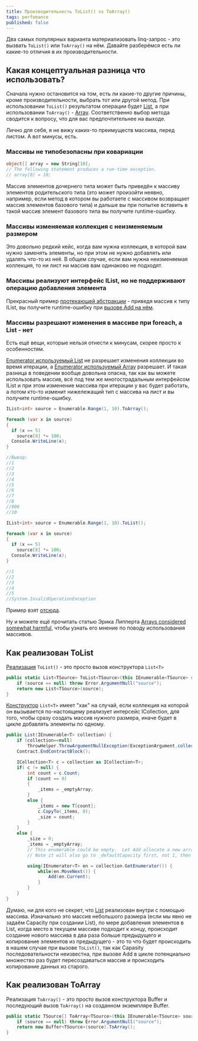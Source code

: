 ```yaml
---	
title: Производительность ToList() vs ToArray()
tags: perfomance
published: false	
---	
```


Два самых популярных варианта материализовать linq-запрос - это вызвать `ToList()` или `ToArray()` на нём. Давайте разберёмся есть ли какие-то отличия в их производительности.

## Какая концептуальная разница что использовать?

Cначала нужно остановится на том, есть ли какие-то другие причины, кроме производительности, выбрать тот или другой метод. При использовании `ToList()` результатом операции будет [List](https://docs.microsoft.com/ru-ru/dotnet/api/system.collections.generic.list-1?view=netcore-3.1), а при использовании `ToArray()` - [Array](https://docs.microsoft.com/ru-ru/dotnet/api/system.array?view=netcore-3.1#methods). Соответственно выбор метода сводится к вопросу, что для вас предпочтительнее на выходе.

Лично для себя, я не вижу каких-то преимуществ массива, перед листом. А вот минусы, есть.

### Массивы не типобезопасны при ковариации

```csharp
object[] array = new String[10];  
// The following statement produces a run-time exception.  
// array[0] = 10;  
```

Массив элементов дочернего типа может быть приведён к массиву элементов родительского типа (это может произойти неявно, например, если метод в котором вы работаете с массивом возвращает массив элементов базового типа) и дальше вы при попытке вставить в такой массив элемент базового типа вы получите runtime-ошибку.

### Массивы изменяемая коллекция с неизменяемым размером

Это довольно редкий кейс, когда вам нужна коллекция, в которой вам нужно заменять элементы, но при этом не нужно добавлять или удалять что-то из неё. В общем случае, если вам нужна неизменяемая коллекция, то ни лист ни массив вам одинаково не подходят.

### Массивы реализуют интерфейс IList, но не поддерживают операцию добавления элемента

Прекрасный пример [протекающей абстракции](https://en.wikipedia.org/wiki/Leaky_abstraction) - приведя массив к типу IList, вы получите runtime-ошибку при [вызове Add на нём](https://docs.microsoft.com/ru-ru/dotnet/api/system.array?view=netcore-3.1#explicit-interface-implementations).

### Массивы разрешают изменения в массиве при foreach, а List - нет

Есть ещё вещи, которые нельзя отнести к минусам, скорее просто к особенностям.

[Enumerator используемый List](https://docs.microsoft.com/en-us/dotnet/api/system.collections.generic.list-1.enumerator?view=netcore-3.1) не разрешает изменения коллекции во время итерации, а [Enumerator используемый Array](https://github.com/dotnet/runtime/blob/v5.0.0-preview.4.20251.6/src/libraries/System.Private.CoreLib/src/System/Array.Enumerators.cs) разрешает. И такая разница в поведении вообще довольна опасна, так как вы можете использовать массив, всё под тем же многострадальным интерфейсом IList и при этом изменение массива при итерации у вас будет работать, а потом кто-то изменит нижележащий тип с массива на лист и вы получите runtime-ошибку.

```csharp
IList<int> source = Enumerable.Range(1, 10).ToArray();

foreach (var x in source)
{
  if (x == 5)
    source[8] *= 100;
  Console.WriteLine(x);
}

//Вывод:
//1
//2
//3
//4
//5
//6
//7
//8
//900
//10

IList<int> source = Enumerable.Range(1, 10).ToList();

foreach (var x in source)
{
  if (x == 5)
    source[8] *= 100;
  Console.WriteLine(x);
}

//1
//2
//3
//4
//5
//System.InvalidOperationException
```

Пример взят [отсюда](https://stackoverflow.com/a/41246500/5402731).

Ну и можете ещё прочитать статью Эрика Липперта [Arrays considered somewhat harmful](https://docs.microsoft.com/en-us/archive/blogs/ericlippert/arrays-considered-somewhat-harmful), чтобы узнать его мнение по поводу использования массивов.

## Как реализован ToList

[Реализация](https://referencesource.microsoft.com/#System.Core/System/Linq/Enumerable.cs,947) `ToList()` - это просто вызов конструктора `List<T>`

```csharp
public static List<TSource> ToList<TSource>(this IEnumerable<TSource> source) {
    if (source == null) throw Error.ArgumentNull("source");
    return new List<TSource>(source);
}
```

[Конструктор](https://referencesource.microsoft.com/#mscorlib/system/collections/generic/list.cs,74) `List<T>` имеет "хак" на случай, если коллекция на которой он вызывается по-настоящему реализует интерсейс ICollection, для того, чтобы сразу создать массив нужного размера, иначе будет в цикле добавлять элементы по одному.

```csharp
public List(IEnumerable<T> collection) {
    if (collection==null)
        ThrowHelper.ThrowArgumentNullException(ExceptionArgument.collection);
    Contract.EndContractBlock();

    ICollection<T> c = collection as ICollection<T>;
    if( c != null) {
        int count = c.Count;
        if (count == 0)
        {
            _items = _emptyArray;
        }
        else {
            _items = new T[count];
            c.CopyTo(_items, 0);
            _size = count;
        }
    }    
    else {                
        _size = 0;
        _items = _emptyArray;
        // This enumerable could be empty.  Let Add allocate a new array, if needed.
        // Note it will also go to _defaultCapacity first, not 1, then 2, etc.

        using(IEnumerator<T> en = collection.GetEnumerator()) {
            while(en.MoveNext()) {
                Add(en.Current);                                    
            }
        }
    }
}
```

Думаю, ни для кого не секрет, что [List](https://docs.microsoft.com/ru-ru/dotnet/api/system.collections.generic.list-1?view=netcore-3.1) реализован внутри с помощью массива. Изначально это массив небольшого размера (если мы явно не задаём Capacity при создании List), по мере добавления элементов в List, когда место в текущем массиве подходит к концу, происходит создание нового массива в два раза больше предыдущего и копирование элементов из предыдущего - это то что будет происходить в нашем случае при вызове `ToList()`, так как Capasity последовательности неизвестна, при вызове Add в цикле потенциально множество раз будет пересоздаваться массив и происходить копирование данных из старого.

## Как реализован ToArray

Реализация `ToArray()` - это просто вызов конструктора Buffer и последующий вызов `ToArray()` на созданном экземпляре Buffer.

```csharp
public static TSource[] ToArray<TSource>(this IEnumerable<TSource> source) {
    if (source == null) throw Error.ArgumentNull("source");
    return new Buffer<TSource>(source).ToArray();
}
```
